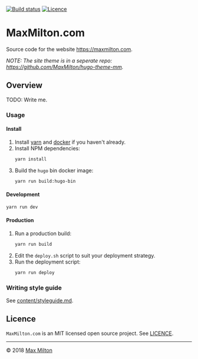 <!-- markdownlint-disable first-line-h1 -->

[![Build status](https://img.shields.io/travis/MaxMilton/MaxMilton.com.svg)](https://travis-ci.org/MaxMilton/MaxMilton.com)
[![Licence](https://img.shields.io/github/license/MaxMilton/MaxMilton.com.svg)](https://github.com/MaxMilton/MaxMilton.com/blob/master/LICENCE)

# MaxMilton.com

Source code for the website <https://maxmilton.com>.

_NOTE: The site theme is in a seperate repo: <https://github.com/MaxMilton/hugo-theme-mm>._

## Overview

TODO: Write me.

### Usage

#### Install

1. Install [yarn](https://yarnpkg.com/lang/en/docs/install/) and [docker](https://docs.docker.com/install/) if you haven't already.
1. Install NPM dependencies:
    ```sh
    yarn install
    ```
1. Build the `hugo` bin docker image:
    ```sh
    yarn run build:hugo-bin
    ```

#### Development

```sh
yarn run dev
```

#### Production

1. Run a production build:
    ```sh
    yarn run build
    ```
1. Edit the `deploy.sh` script to suit your deployment strategy.
1. Run the deployment script:
    ```sh
    yarn run deploy
    ```

### Writing style guide

See [content/styleguide.md](https://github.com/MaxMilton/MaxMilton.com/blob/master/content/styleguide.md).

## Licence

`MaxMilton.com` is an MIT licensed open source project. See [LICENCE](https://github.com/MaxMilton/MaxMilton.com/blob/master/LICENCE).

-----

© 2018 [Max Milton](https://maxmilton.com)
